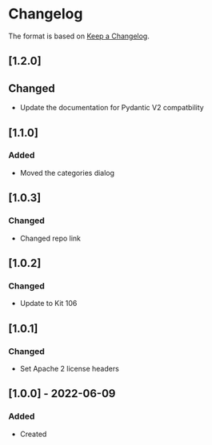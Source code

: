 # Changelog
The format is based on [Keep a Changelog](https://keepachangelog.com/en/1.0.0/).


## [1.2.0]
## Changed
- Update the documentation for Pydantic V2 compatbility

## [1.1.0]
### Added
- Moved the categories dialog

## [1.0.3]
### Changed
- Changed repo link

## [1.0.2]
### Changed
- Update to Kit 106

## [1.0.1]
### Changed
- Set Apache 2 license headers

## [1.0.0] - 2022-06-09
### Added
- Created
